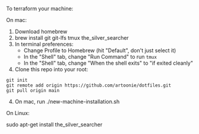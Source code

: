 To terraform your machine:

On mac:

1. Download homebrew
2. brew install git git-lfs tmux the_silver_searcher
2. In terminal preferences:
    - Change Profile to Homebrew (hit "Default", don't just select it) 
    - In the "Shell" tab, change "Run Command" to run `tmux`
    - In the "Shell" tab, change "When the shell exits" to "if exited cleanly"
3. Clone this repo into your root:
```
git init
git remote add origin https://github.com/artoonie/dotfiles.git
git pull origin main
```
4. On mac, run ./new-machine-installation.sh

On Linux:

sudo apt-get install the_silver_searcher
